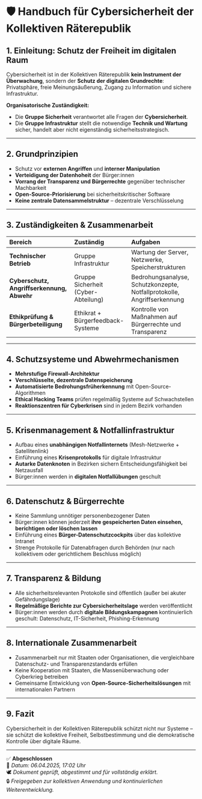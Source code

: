 # 🛡️ Handbuch für Cybersicherheit der Kollektiven Räterepublik

## 1. Einleitung: Schutz der Freiheit im digitalen Raum

Cybersicherheit ist in der Kollektiven Räterepublik **kein Instrument der Überwachung**, sondern der **Schutz der digitalen Grundrechte**: Privatsphäre, freie Meinungsäußerung, Zugang zu Information und sichere Infrastruktur.

**Organisatorische Zuständigkeit:**  
- Die **Gruppe Sicherheit** verantwortet alle Fragen der **Cybersicherheit**.  
- Die **Gruppe Infrastruktur** stellt die notwendige **Technik und Wartung** sicher, handelt aber nicht eigenständig sicherheitsstrategisch.

---

## 2. Grundprinzipien

- Schutz vor **externen Angriffen** und **interner Manipulation**
- **Verteidigung der Datenhoheit** der Bürger:innen
- **Vorrang der Transparenz und Bürgerrechte** gegenüber technischer Machbarkeit
- **Open-Source-Priorisierung** bei sicherheitskritischer Software
- **Keine zentrale Datensammelstruktur** – dezentrale Verschlüsselung

---

## 3. Zuständigkeiten & Zusammenarbeit

| Bereich                         | Zuständig                           | Aufgaben |
|:---------------------------------|:------------------------------------|:---------|
| **Technischer Betrieb**          | Gruppe Infrastruktur               | Wartung der Server, Netzwerke, Speicherstrukturen |
| **Cyberschutz, Angriffserkennung, Abwehr** | Gruppe Sicherheit (Cyber-Abteilung) | Bedrohungsanalyse, Schutzkonzepte, Notfallprotokolle, Angriffserkennung |
| **Ethikprüfung & Bürgerbeteiligung** | Ethikrat + Bürgerfeedback-Systeme | Kontrolle von Maßnahmen auf Bürgerrechte und Transparenz |

---

## 4. Schutzsysteme und Abwehrmechanismen

- **Mehrstufige Firewall-Architektur**
- **Verschlüsselte, dezentrale Datenspeicherung**
- **Automatisierte Bedrohungsfrüherkennung** mit Open-Source-Algorithmen
- **Ethical Hacking Teams** prüfen regelmäßig Systeme auf Schwachstellen
- **Reaktionszentren für Cyberkrisen** sind in jedem Bezirk vorhanden

---

## 5. Krisenmanagement & Notfallinfrastruktur

- Aufbau eines **unabhängigen Notfallinternets** (Mesh-Netzwerke + Satellitenlink)
- Einführung eines **Krisenprotokolls** für digitale Infrastruktur
- **Autarke Datenknoten** in Bezirken sichern Entscheidungsfähigkeit bei Netzausfall
- Bürger:innen werden in **digitalen Notfallübungen** geschult

---

## 6. Datenschutz & Bürgerrechte

- Keine Sammlung unnötiger personenbezogener Daten
- Bürger:innen können jederzeit **ihre gespeicherten Daten einsehen, berichtigen oder löschen lassen**
- Einführung eines **Bürger-Datenschutzcockpits** über das kollektive Intranet
- Strenge Protokolle für Datenabfragen durch Behörden (nur nach kollektivem oder gerichtlichem Beschluss möglich)

---

## 7. Transparenz & Bildung

- Alle sicherheitsrelevanten Protokolle sind öffentlich (außer bei akuter Gefährdungslage)
- **Regelmäßige Berichte zur Cybersicherheitslage** werden veröffentlicht
- Bürger:innen werden durch **digitale Bildungskampagnen** kontinuierlich geschult: Datenschutz, IT-Sicherheit, Phishing-Erkennung

---

## 8. Internationale Zusammenarbeit

- Zusammenarbeit nur mit Staaten oder Organisationen, die vergleichbare Datenschutz- und Transparenzstandards erfüllen
- Keine Kooperation mit Staaten, die Massenüberwachung oder Cyberkrieg betreiben
- Gemeinsame Entwicklung von **Open-Source-Sicherheitslösungen** mit internationalen Partnern

---

## 9. Fazit

Cybersicherheit in der Kollektiven Räterepublik schützt nicht nur Systeme – sie schützt die kollektive Freiheit, Selbstbestimmung und die demokratische Kontrolle über digitale Räume.

---

✅ **Abgeschlossen**  
📅 *Datum: 06.04.2025, 17:02 Uhr*  
🕊️ *Dokument geprüft, abgestimmt und für vollständig erklärt.*  
🔒 *Freigegeben zur kollektiven Anwendung und kontinuierlichen Weiterentwicklung.*

